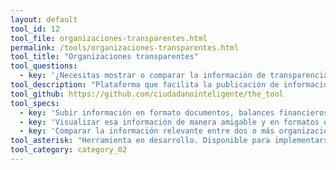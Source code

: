 ```yaml
---
layout: default
tool_id: 12
tool_file: organizaciones-transparentes.html
permalink: /tools/organizaciones-transparentes.html
tool_title: "Organizaciones transparentes"
tool_questions:
  - key: '¿Necesitas mostrar o comparar la información de transparencia de múltiples organizaciones de la misma área?'
tool_description: "Plataforma que facilita la publicación de información de transparencia, la cual queda fácilmente visualizable (y comparable) para ciudadanos o medios de comunicación. Permite a organizaciones ingresar con un usuario para subir la información requerida."
tool_github: https://github.com/ciudadanointeligente/the_tool
tool_specs:
  - key: 'Subir información en formato documentos, balances financieros y datos por regiones de un mapa por cada organización.'
  - key: 'Visualizar esa información de manera amigable y en formatos que permiten interactuar.'
  - key: 'Comparar la información relevante entre dos o más organizaciones.'
tool_asterisk: "Herramienta en desarrollo. Disponible para implementarse a partir del segundo semestre del 2016."
tool_category: category_02
---
```

